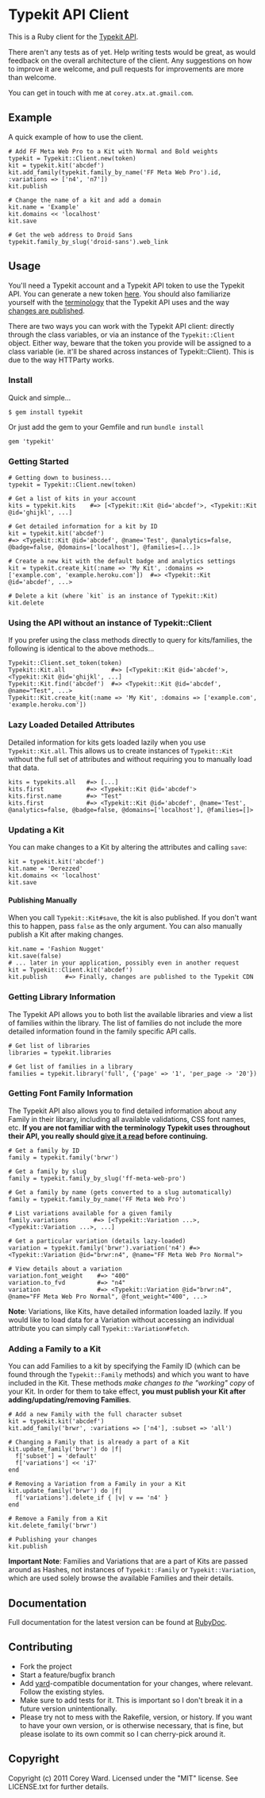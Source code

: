 Typekit API Client
==================

This is a Ruby client for the [Typekit API](http://typekit.com/docs/api).

There aren't any tests as of yet. Help writing tests would be great, as would feedback on the overall architecture of the 
client. Any suggestions on how to improve it are welcome, and pull requests for improvements are more than welcome.

You can get in touch with me at `corey.atx.at.gmail.com`.

Example
-------

A quick example of how to use the client. 

    # Add FF Meta Web Pro to a Kit with Normal and Bold weights
    typekit = Typekit::Client.new(token)
    kit = typekit.kit('abcdef')
    kit.add_family(typekit.family_by_name('FF Meta Web Pro').id, :variations => ['n4', 'n7'])
    kit.publish
    
    # Change the name of a kit and add a domain
    kit.name = 'Example'
    kit.domains << 'localhost'
    kit.save
    
    # Get the web address to Droid Sans
    typekit.family_by_slug('droid-sans').web_link

Usage
-----

You'll need a Typekit account and a Typekit API token to use the Typekit API. You can generate a new token 
[here](https://typekit.com/account/tokens). You should also familiarize yourself with the 
[terminology](http://typekit.com/docs/api/terminology) that the Typekit API uses and the way [changes are published](http://typekit.com/docs/api/kits).

There are two ways you can work with the Typekit API client: directly through the class variables, or via an
instance of the `Typekit::Client` object. Either way, beware that the token you provide will be assigned to
a class variable (ie. it'll be shared across instances of Typekit::Client). This is due to the way HTTParty works.

### Install

Quick and simple...

    $ gem install typekit

Or just add the gem to your Gemfile and run `bundle install`

    gem 'typekit'


### Getting Started

    # Getting down to business...
    typekit = Typekit::Client.new(token)
  
    # Get a list of kits in your account
    kits = typekit.kits    #=> [<Typekit::Kit @id='abcdef'>, <Typekit::Kit @id='ghijkl', ...]

    # Get detailed information for a kit by ID
    kit = typekit.kit('abcdef')
    #=> <Typekit::Kit @id='abcdef', @name='Test', @analytics=false, @badge=false, @domains=['localhost'], @families=[...]>
    
    # Create a new kit with the default badge and analytics settings
    kit = typekit.create_kit(:name => 'My Kit', :domains => ['example.com', 'example.heroku.com'])  #=> <Typekit::Kit @id='abcdef', ...>
    
    # Delete a kit (where `kit` is an instance of Typekit::Kit)
    kit.delete

### Using the API without an instance of Typekit::Client

If you prefer using the class methods directly to query for kits/families, the following is identical to the above methods...

    Typekit::Client.set_token(token)
    Typekit::Kit.all             #=> [<Typekit::Kit @id='abcdef'>, <Typekit::Kit @id='ghijkl', ...]
    Typekit::Kit.find('abcdef')  #=> <Typekit::Kit @id='abcdef', @name="Test", ...>
    Typekit::Kit.create_kit(:name => 'My Kit', :domains => ['example.com', 'example.heroku.com'])

### Lazy Loaded Detailed Attributes    

Detailed information for kits gets loaded lazily when you use `Typekit::Kit.all`. This allows us to create instances
of `Typekit::Kit` without the full set of attributes and without requiring you to manually load that data.

    kits = typekits.all   #=> [...]
    kits.first            #=> <Typekit::Kit @id='abcdef'>
    kits.first.name       #=> "Test"
    kits.first            #=> <Typekit::Kit @id='abcdef', @name='Test', @analytics=false, @badge=false, @domains=['localhost'], @families=[]>

### Updating a Kit

You can make changes to a Kit by altering the attributes and calling `save`:

    kit = typekit.kit('abcdef')
    kit.name = 'Derezzed'
    kit.domains << 'localhost'
    kit.save

#### Publishing Manually

When you call `Typekit::Kit#save`, the kit is also published. If you don't want this to happen, pass `false` as the only argument. You can also manually publish a Kit after making changes.

    kit.name = 'Fashion Nugget'
    kit.save(false)
    # ... later in your application, possibly even in another request
    kit = Typekit::Client.kit('abcdef')
    kit.publish     #=> Finally, changes are published to the Typekit CDN
    
### Getting Library Information

The Typekit API allows you to both list the available libraries and view a list of families within the library. The list
of families do not include the more detailed information found in the family specific API calls.

    # Get list of libraries
    libraries = typekit.libraries
    
    # Get list of families in a library
    families = typekit.library('full', {'page' => '1', 'per_page -> '20'})

### Getting Font Family Information

The Typekit API also allows you to find detailed information about any Family in their library, including all available
validations, CSS font names, etc. **If you are not familiar with the terminology Typekit uses throughout their API, you 
really should [give it a read](http://typekit.com/docs/api/terminology) before continuing.**

    # Get a family by ID
    family = typekit.family('brwr')
    
    # Get a family by slug
    family = typekit.family_by_slug('ff-meta-web-pro')
    
    # Get a family by name (gets converted to a slug automatically)
    family = typekit.family_by_name('FF Meta Web Pro')
    
    # List variations available for a given family
    family.variations       #=> [<Typekit::Variation ...>, <Typekit::Variation ...>, ...]
    
    # Get a particular variation (details lazy-loaded)
    variation = typekit.family('brwr').variation('n4') #=> <Typekit::Variation @id="brwr:n4", @name="FF Meta Web Pro Normal">
    
    # View details about a variation
    variation.font_weight    #=> "400"
    variation.to_fvd         #=> "n4"
    variation                #=> <Typekit::Variation @id="brwr:n4", @name="FF Meta Web Pro Normal", @font_weight="400", ...>
    
**Note**: Variations, like Kits, have detailed information loaded lazily. If you would like to load data for a Variation 
without accessing an individual attribute you can simply call `Typekit::Variation#fetch`.

### Adding a Family to a Kit

You can add Families to a kit by specifying the Family ID (which can be found through the `Typekit::Family` methods) and 
which you want to have included in the Kit. These methods *make changes to the "working" copy* of your Kit. In order for them 
to take effect, **you must publish your Kit after adding/updating/removing Families**.
    
    # Add a new Family with the full character subset
    kit = typekit.kit('abcdef')
    kit.add_family('brwr', :variations => ['n4'], :subset => 'all')
    
    # Changing a Family that is already a part of a Kit
    kit.update_family('brwr') do |f|
      f['subset'] = 'default'
      f['variations'] << 'i7'
    end
    
    # Removing a Variation from a Family in your a Kit
    kit.update_family('brwr') do |f|
      f['variations'].delete_if { |v| v == 'n4' }
    end
    
    # Remove a Family from a Kit
    kit.delete_family('brwr')
    
    # Publishing your changes
    kit.publish
    
**Important Note**: Families and Variations that are a part of Kits are passed around as Hashes, not instances of `Typekit::Family` or 
`Typekit::Variation`, which are used solely browse the available Families and their details.
    
Documentation
-------------

Full documentation for the latest version can be found at [RubyDoc](http://rubydoc.info/github/coreyward/typekit).

Contributing
------------

* Fork the project
* Start a feature/bugfix branch
* Add [yard](http://yardoc.org/)-compatible documentation for your changes, where relevant. Follow the existing styles.
* Make sure to add tests for it. This is important so I don't break it in a future version unintentionally.
* Please try not to mess with the Rakefile, version, or history. If you want to have your own version, or is otherwise necessary, that is fine, but please isolate to its own commit so I can cherry-pick around it.

Copyright
---------

Copyright (c) 2011 Corey Ward. Licensed under the "MIT" license. See LICENSE.txt for
further details.

